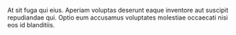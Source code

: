 At sit fuga qui eius. Aperiam voluptas deserunt eaque inventore aut suscipit repudiandae qui. Optio eum accusamus voluptates molestiae occaecati nisi eos id blanditiis.